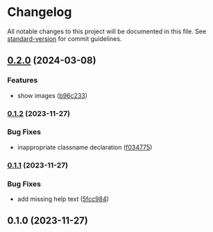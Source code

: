 # Changelog

All notable changes to this project will be documented in this file. See [standard-version](https://github.com/conventional-changelog/standard-version) for commit guidelines.

## [0.2.0](https://github.com/UpAssist/neos-rssfeeed/compare/0.1.2...0.2.0) (2024-03-08)


### Features

* show images ([b96c233](https://github.com/UpAssist/neos-rssfeeed/commit/b96c2330e5241776e5ddfd03463a50737d7c5daa))

### [0.1.2](https://github.com/UpAssist/neos-rssfeeed/compare/0.1.1...0.1.2) (2023-11-27)


### Bug Fixes

* inappropriate classname declaration ([f034775](https://github.com/UpAssist/neos-rssfeeed/commit/f034775e59d4bfe7387311a96ed35856bfd20f1f))

### [0.1.1](https://github.com/UpAssist/neos-rssfeeed/compare/0.1.0...0.1.1) (2023-11-27)


### Bug Fixes

* add missing help text ([5fcc984](https://github.com/UpAssist/neos-rssfeeed/commit/5fcc98455fb429ce176a79669f3f44d25def4309))

## 0.1.0 (2023-11-27)
